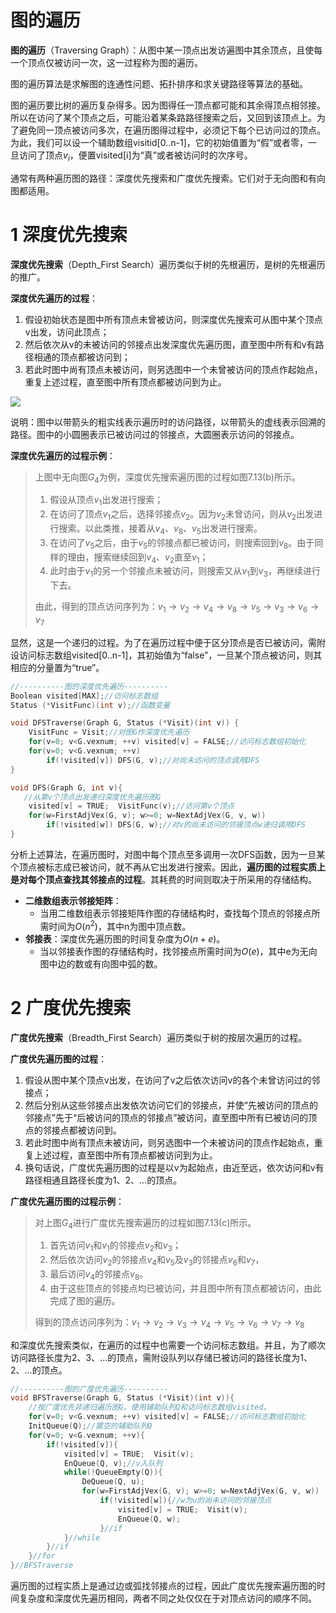 # 图的遍历

**图的遍历**（Traversing Graph）：从图中某一顶点出发访遍图中其余顶点，且使每一个顶点仅被访问一次，这一过程称为图的遍历。

图的遍历算法是求解图的连通性问题、拓扑排序和求关键路径等算法的基础。

图的遍历要比树的遍历复杂得多。因为图得任一顶点都可能和其余得顶点相邻接。所以在访问了某个顶点之后，可能沿着某条路路径搜索之后，又回到该顶点上。为了避免同一顶点被访问多次，在遍历图得过程中，必须记下每个已访问过的顶点。为此，我们可以设一个辅助数组visitid[0..n-1]，它的初始值置为“假”或者零，一旦访问了顶点$v_i$，便置visited[i]为“真”或者被访问时的次序号。

通常有两种遍历图的路径：深度优先搜索和广度优先搜索。它们对于无向图和有向图都适用。

# 1 深度优先搜索

**深度优先搜索**（Depth_First Search）遍历类似于树的先根遍历，是树的先根遍历的推广。

**深度优先遍历的过程**：

1. 假设初始状态是图中所有顶点未曾被访问，则深度优先搜索可从图中某个顶点v出发，访问此顶点；
2. 然后依次从v的未被访问的邻接点出发深度优先遍历图，直至图中所有和v有路径相通的顶点都被访问到；
3. 若此时图中尚有顶点未被访问，则另选图中一个未曾被访问的顶点作起始点，重复上述过程，直至图中所有顶点都被访问到为止。

![](https://zhishan-zh.github.io/media/dataStructure_graph_20201027231931.png)

说明：图中以带箭头的粗实线表示遍历时的访问路径，以带箭头的虚线表示回溯的路径。图中的小圆圈表示已被访问过的邻接点，大圆圈表示访问的邻接点。

**深度优先遍历的过程示例**：

> 上图中无向图$G_4$为例，深度优先搜索遍历图的过程如图7.13(b)所示。
>
> 1. 假设从顶点$v_1$出发进行搜索；
> 2. 在访问了顶点$v_1$之后，选择邻接点$v_2$。因为$v_2$未曾访问，则从$v_2$出发进行搜索。以此类推，接着从$v_4$、$v_8$、$v_5$出发进行搜索。
> 3. 在访问了$v_5$之后，由于$v_5$的邻接点都已被访问，则搜索回到$v_8$。由于同样的理由，搜索继续回到$v_4$、$v_2$直至$v_1$；
> 4. 此时由于$v_1$的另一个邻接点未被访问，则搜索又从$v_1$到$v_3$，再继续进行下去。
>
> 由此，得到的顶点访问序列为：$v_1 \rightarrow v_2 \rightarrow v_4 \rightarrow v_8 \rightarrow v_5 \rightarrow v_3 \rightarrow v_6 \rightarrow v_7$

显然，这是一个递归的过程。为了在遍历过程中便于区分顶点是否已被访问，需附设访问标志数组visited[0..n-1]，其初始值为“false”，一旦某个顶点被访问，则其相应的分量置为“true”。

```c
//----------图的深度优先遍历----------
Boolean visited[MAX];//访问标志数组
Status (*VisitFunc)(int v);//函数变量

void DFSTraverse(Graph G, Status (*Visit)(int v)) {
    VisitFunc = Visit;//对图G作深度优先遍历
    for(v=0; v<G.vexnum; ++v) visited[v] = FALSE;//访问标志数组初始化
    for(v=0; v<G.vexnum; ++v)
        if(!visited[v]) DFS(G, v);//对尚未访问的顶点调用DFS
}

void DFS(Graph G, int v){
   //从第v个顶点出发递归深度优先遍历图G
    visited[v] = TRUE;  VisitFunc(v);//访问第v个顶点
    for(w=FirstAdjVex(G, v); w>=0; w=NextAdjVex(G, v, w))
        if(!visited[w]) DFS(G, w);//对v的尚未访问的邻接顶点w递归调用DFS
}
```

分析上述算法，在遍历图时，对图中每个顶点至多调用一次DFS函数，因为一旦某个顶点被标志成已被访问，就不再从它出发进行搜索。因此，**遍历图的过程实质上是对每个顶点查找其邻接点的过程**。其耗费的时间则取决于所采用的存储结构。

- **二维数组表示邻接矩阵**：
  - 当用二维数组表示邻接矩阵作图的存储结构时，查找每个顶点的邻接点所需时间为$O(n^2)$，其中n为图中顶点数。
- **邻接表**：深度优先遍历图的时间复杂度为$O(n + e)$。
  - 当以邻接表作图的存储结构时，找邻接点所需时间为$O(e)$，其中e为无向图中边的数或有向图中弧的数。

# 2 广度优先搜索

**广度优先搜索**（Breadth_First Search）遍历类似于树的按层次遍历的过程。

**广度优先遍历图的过程**：

1. 假设从图中某个顶点v出发，在访问了v之后依次访问v的各个未曾访问过的邻接点；
2. 然后分别从这些邻接点出发依次访问它们的邻接点，并使“先被访问的顶点的邻接点”先于“后被访问的顶点的邻接点”被访问，直至图中所有已被访问的顶点的邻接点都被访问到。
3. 若此时图中尚有顶点未被访问，则另选图中一个未被访问的顶点作起始点，重复上述过程，直至图中所有顶点都被访问到为止。
4. 换句话说，广度优先遍历图的过程是以v为起始点，由近至远，依次访问和v有路径相通且路径长度为1、2、...的顶点。

**广度优先遍历图的过程示例**：

> 对上图$G_4$进行广度优先搜索遍历的过程如图7.13(c)所示。
>
> 1. 首先访问$v_1$和$v_1$的邻接点$v_2$和$v_3$；
> 2. 然后依次访问$v_2$的邻接点$v_4$和$v_5$及$v_3$的邻接点$v_6$和$v_7$，
> 3. 最后访问$v_4$的邻接点$v_8$。
> 4. 由于这些顶点的邻接点均已被访问，并且图中所有顶点都被访问，由此完成了图的遍历。
>
> 得到的顶点访问序列为：$v_1 \rightarrow v_2 \rightarrow v_3 \rightarrow v_4 \rightarrow v_5 \rightarrow v_6 \rightarrow v_7 \rightarrow v_8$

和深度优先搜索类似，在遍历的过程中也需要一个访问标志数组。并且，为了顺次访问路径长度为2、3、...的顶点，需附设队列以存储已被访问的路径长度为1、2、...的顶点。

```c
//----------图的广度优先遍历----------
void BFSTraverse(Graph G, Status (*Visit)(int v)){
    //按广度优先非递归遍历图G。使用辅助队列Q和访问标志数组visited。
    for(v=0; v<G.vexnum; ++v) visited[v] = FALSE;//访问标志数组初始化
    InitQueue(Q);//置空的辅助队列Q
    for(v=0; v<G.vexnum; ++v){
        if(!visited[v]){
            visited[v] = TRUE;  Visit(v);
            EnQueue(Q, v);//v入队列
            while(!QueueEmpty(Q)){
                DeQueue(Q, u);
                for(w=FirstAdjVex(G, v); w>=0; w=NextAdjVex(G, v, w))
                    if(!visited[w]){//w为u的尚未访问的邻接顶点
                        visited[v] = TRUE;  Visit(v);
                        EnQueue(Q, w);
                    }//if
            }//while
        }//if
    }//for
}//BFSTraverse
```

遍历图的过程实质上是通过边或弧找邻接点的过程，因此广度优先搜索遍历图的时间复杂度和深度优先遍历相同，两者不同之处仅仅在于对顶点访问的顺序不同。

